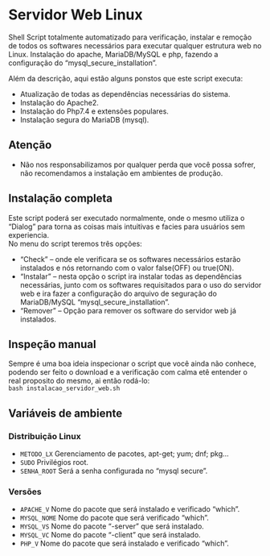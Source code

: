 # Servidor Web Linux
Shell Script totalmente automatizado para verificação, instalar e remoção de todos os softwares necessários para executar qualquer estrutura web no Linux. Instalação do apache, MariaDB/MySQL e php, fazendo a configuração do “mysql_secure_installation”.

Além da descrição, aqui estão alguns ponstos que este script executa:
- Atualização de todas as dependências necessárias do sistema.
- Instalação do Apache2.
- Instalação do Php7.4 e extensões populares.
- Instalação segura do MariaDB (mysql).


## Atenção
- Não nos responsabilizamos por qualquer perda que você possa sofrer, não recomendamos a instalação em ambientes de produção.


## Instalação completa

Este script poderá ser executado normalmente, onde o mesmo utiliza o “Dialog” para torna as coisas mais intuitivas e facies para usuários sem experiencia.</br>
No menu do script teremos três opções: 
- “Check” – onde ele verificara se os softwares necessários estarão instalados e nós retornando com o valor false(OFF) ou true(ON).
- “Instalar” – nesta opção o script ira instalar todas as dependências necessárias, junto com os softwares requisitados para o uso do servidor web e ira fazer a configuração do arquivo de seguração do MariaDB/MySQL “mysql_secure_installation”.
- “Remover” – Opção para remover os software do servidor web já instalados.


## Inspeção manual

Sempre é uma boa ideia inspecionar o script que você ainda não conhece, podendo ser feito o download e a verificação com calma etê entender o real proposito do mesmo, ai então rodá-lo:</br>
`bash instalacao_servidor_web.sh`

## Variáveis de ambiente

### Distribuição Linux
- ``METODO_LX`` Gerenciamento de pacotes, apt-get; yum; dnf; pkg…
- ``SUDO`` Privilégios root. 
- ``SENHA_ROOT`` Será a senha configurada no “mysql secure”.

### Versões
- ``APACHE_V`` Nome do pacote que será instalado e verificado “which”.
- ``MYSQL_NOME`` Nome do pacote que será verificado “which”. 
- ``MYSQL_VS`` Nome do pacote “-server” que será instalado.
- ``MYSQL_VC`` Nome do pacote “-client” que será instalado.
- ``PHP_V`` Nome do pacote que será instalado e verificado “which”.
